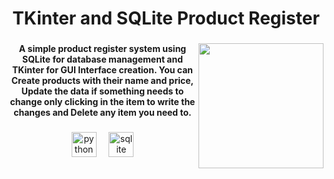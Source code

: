 <h1 align="center">TKinter and SQLite Product Register</h1>

###

<img align="right" height="200" src="https://pngimg.com/d/database_PNG9.png"  />

###

<h4 align="center">A simple product register system using SQLite for database management and TKinter for GUI Interface creation. You can Create products with their name and price, Update the data if something needs to change only clicking in the item to write the changes and Delete any item you need to.</h4>

###

<div align="center">
  <img src="https://cdn.jsdelivr.net/gh/devicons/devicon/icons/python/python-original.svg" height="40" alt="python logo"  />
  <img width="12" />
  <img src="https://cdn.jsdelivr.net/gh/devicons/devicon/icons/sqlite/sqlite-original.svg" height="40" alt="sqlite logo"  />
</div>

###